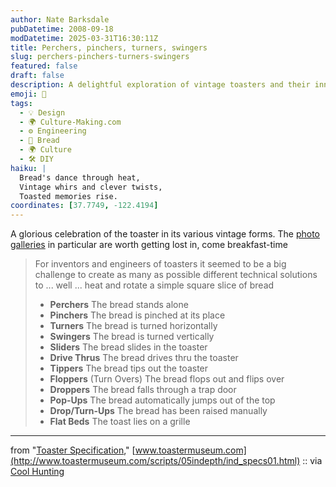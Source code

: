 ```yaml
---
author: Nate Barksdale
pubDatetime: 2008-09-18
modDatetime: 2025-03-31T16:30:11Z
title: Perchers, pinchers, turners, swingers
slug: perchers-pinchers-turners-swingers
featured: false
draft: false
description: A delightful exploration of vintage toasters and their innovative designs.
emoji: 🍞
tags:
  - 💡 Design
  - 🌍 Culture-Making.com
  - ⚙️ Engineering
  - 🍞 Bread
  - 🌍 Culture
  - 🛠️ DIY
haiku: |
  Bread's dance through heat,  
  Vintage whirs and clever twists,  
  Toasted memories rise.
coordinates: [37.7749, -122.4194]
---
```


A glorious celebration of the toaster in its various vintage forms. The [photo galleries](http://www.toastermuseum.com/scripts/toastercollection/col_character01.html) in particular are worth getting lost in, come breakfast-time

> For inventors and engineers of toasters it seemed to be a big challenge to create as many as possible different technical solutions to ... well ... heat and rotate a simple square slice of bread
>
> - **Perchers** The bread stands alone
> - **Pinchers** The bread is pinched at its place
> - **Turners** The bread is turned horizontally
> - **Swingers** The bread is turned vertically
> - **Sliders** The bread slides in the toaster
> - **Drive Thrus** The bread drives thru the toaster
> - **Tippers** The bread tips out the toaster
> - **Floppers** (Turn Overs) The bread flops out and flips over
> - **Droppers** The bread falls through a trap door
> - **Pop-Ups** The bread automatically jumps out of the top
> - **Drop/Turn-Ups** The bread has been raised manually
> - **Flat Beds** The toast lies on a grille

---

from "[Toaster Specification](http://www.toastermuseum.com/scripts/05indepth/ind_specs01.html)," [www.toastermuseum.com](http://www.toastermuseum.com/scripts/05indepth/ind_specs01.html) :: via [Cool Hunting](http://web.archive.org/web/20090512193532/http://www.coolhunting.com:80/archives/2008/07/the_online_toas.php)

